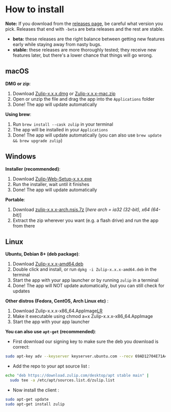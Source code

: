 # How to install

**Note:** If you download from the [releases page](https://github.com/zulip/zulip-desktop/releases), be careful what version you pick. Releases that end with `-beta` are beta releases and the rest are stable.

- **beta:** these releases are the right balance between getting new features early while staying away from nasty bugs.
- **stable:** these releases are more thoroughly tested; they receive new features later, but there's a lower chance that things will go wrong.

[lr]: https://github.com/zulip/zulip-desktop/releases

## macOS

**DMG or zip**:

1. Download [Zulip-x.x.x.dmg][lr] or [Zulip-x.x.x-mac.zip][lr]
2. Open or unzip the file and drag the app into the `Applications` folder
3. Done! The app will update automatically

**Using brew**:

1. Run `brew install --cask zulip` in your terminal
2. The app will be installed in your `Applications`
3. Done! The app will update automatically (you can also use `brew update && brew upgrade zulip`)

## Windows

**Installer (recommended)**:

1. Download [Zulip-Web-Setup-x.x.x.exe][lr]
2. Run the installer, wait until it finishes
3. Done! The app will update automatically

**Portable**:

1. Download [zulip-x.x.x-arch.nsis.7z][lr] [*here arch = ia32 (32-bit), x64 (64-bit)*]
2. Extract the zip wherever you want (e.g. a flash drive) and run the app from there

## Linux

**Ubuntu, Debian 8+ (deb package)**:

1. Download [Zulip-x.x.x-amd64.deb][lr]
2. Double click and install, or run `dpkg -i Zulip-x.x.x-amd64.deb` in the terminal
3. Start the app with your app launcher or by running `zulip` in a terminal
4. Done! The app will NOT update automatically, but you can still check for updates

**Other distros (Fedora, CentOS, Arch Linux etc)** :

1. Download Zulip-x.x.x-x86_64.AppImage[LR]
2. Make it executable using chmod a+x Zulip-x.x.x-x86_64.AppImage
3. Start the app with your app launcher

**You can also use `apt-get` (recommended)**:

- First download our signing key to make sure the deb you download is correct:

```bash
sudo apt-key adv --keyserver keyserver.ubuntu.com --recv 69AD12704E71A4803DCA3A682424BE5AE9BD10D9
```

- Add the repo to your apt source list :

```bash
echo "deb https://download.zulip.com/desktop/apt stable main" |
  sudo tee -a /etc/apt/sources.list.d/zulip.list
```

- Now install the client :

```bash
sudo apt-get update
sudo apt-get install zulip
```
